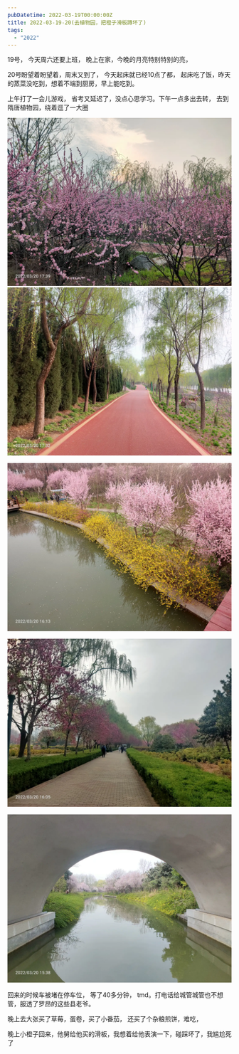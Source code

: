 ```yaml
---
pubDatetime: 2022-03-19T00:00:00Z
title: 2022-03-19-20(去植物园，把橙子滑板蹲坏了)
tags:
  - "2022"
---
```


19号， 今天周六还要上班， 晚上在家，今晚的月亮特别特别的亮，

20号盼望着盼望着，周末又到了， 今天起床就已经10点了都， 起床吃了饭，昨天的蒸菜没吃到，想着不端到厨房，早上能吃到。

上午打了一会儿游戏， 省考又延迟了，没点心思学习。下午一点多出去转， 去到隋唐植物园，绕着逛了一大圈

![](../../img/6904315-4b1d92f99cb85881.jpg)
![](../../img/6904315-318176dbb0701fbb.jpg)

![](../../img/6904315-924d65ff98ce731b.jpg)

![](../../img/6904315-4e53408123ec855c.jpg)

![](../../img/6904315-ed3958abfec8ede2.jpg)

回来的时候车被堵在停车位， 等了40多分钟， tmd。打电话给城管城管也不想管，服透了罗昂的这些县老爷。

晚上去大张买了草莓，蛋卷，买了小番茄， 还买了个杂粮煎饼，难吃，

晚上小橙子回来，他舅给他买的滑板，我想着给他表演一下，碰踩坏了，我尴尬死了
